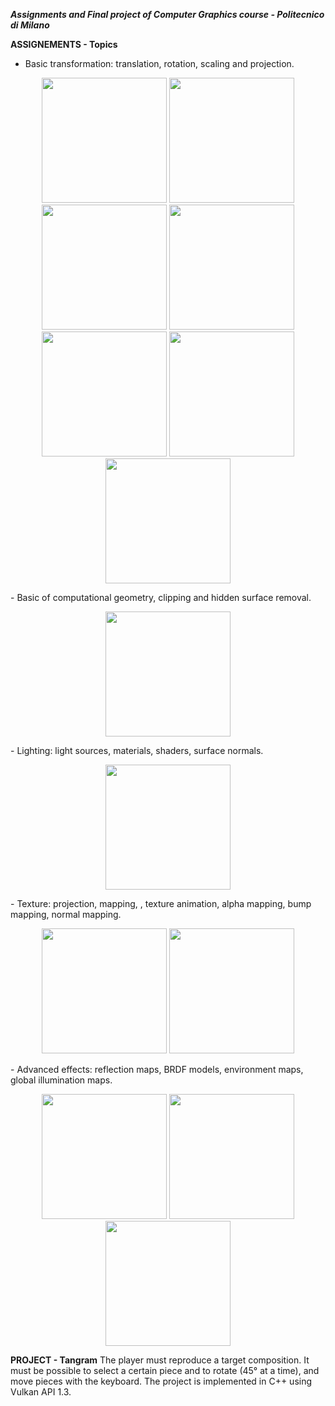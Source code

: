 **_Assignments and Final project of Computer Graphics course - Politecnico di Milano_**

**ASSIGNEMENTS - Topics**

- Basic transformation: translation, rotation, scaling and projection.
<p align="center">
<img src="https://user-images.githubusercontent.com/83450257/206869340-a9c2ef46-cf5e-4684-8cfc-064b3c425f5a.gif" height = "200">    <img src="https://user-images.githubusercontent.com/83450257/206869298-ef258a05-19f2-4f2c-a297-426b2ee5faa7.gif" height = "200">    <img src="https://user-images.githubusercontent.com/83450257/206869250-9d397887-69c6-4df1-9e64-f1ecf39f0135.gif" height = "200">    <img src="https://user-images.githubusercontent.com/83450257/206869207-a00222b7-3eb5-40f2-9ed8-94b2744ce351.gif" height = "200">    <img src="https://user-images.githubusercontent.com/83450257/206869167-7e5b4c84-28c6-40ea-9535-244f84bb7034.gif" height = "200">    <img src="https://user-images.githubusercontent.com/83450257/206869000-fad68fe4-10b5-48cc-8b20-893f1b364db6.gif" height = "200">    <img src="https://user-images.githubusercontent.com/83450257/206867768-0fb57939-815f-4f69-8b62-6526e82b89b3.gif" height = "200">    
</p>
- Basic of computational geometry, clipping and hidden surface removal.
<p align="center">
<img src="https://user-images.githubusercontent.com/83450257/206868956-898f3422-da69-4704-a179-dca60be3c40d.gif" height = "200">    
</p>
- Lighting: light sources, materials, shaders, surface normals.
<p align="center">
<img src="https://user-images.githubusercontent.com/83450257/206868741-f24488ef-03fd-4933-92a7-28c843a9bd3b.gif" height = "200">    
</p>
- Texture: projection, mapping, , texture animation, alpha mapping, bump mapping, normal mapping.
<p align="center">
<img src="https://user-images.githubusercontent.com/83450257/206868473-bfa7bdf4-2155-46c7-afaa-3546ed6ebe26.gif" height = "200">    <img src="https://user-images.githubusercontent.com/83450257/206868223-5e8fd584-d94a-42e4-9787-14eb3aadf9c8.gif" height = "200">
</p>
- Advanced effects: reflection maps, BRDF models, environment maps, global illumination maps.
<p align="center">
<img src="https://user-images.githubusercontent.com/83450257/206868582-93cb059f-d958-44e5-ab52-b17103993f2e.gif" height = "200">    <img src="https://user-images.githubusercontent.com/83450257/206868650-2b3fa18d-d5dc-494f-8f1a-1479faaafd4e.gif" height = "200">    <img src="https://user-images.githubusercontent.com/83450257/206869362-a3583761-bfea-4394-a3f8-3db85fe185d4.gif" height = "200"> 
</p>



    

       

**PROJECT - Tangram**
The player must reproduce a target composition. 
It must be possible to select a certain piece and to rotate (45° at a time), and move pieces with the keyboard. 
The project is implemented in C++ using Vulkan API 1.3.


